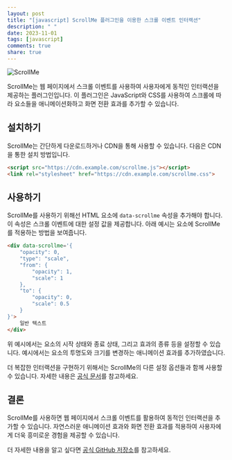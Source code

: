 ```yaml
---
layout: post
title: "[javascript] ScrollMe 플러그인을 이용한 스크롤 이벤트 인터랙션"
description: " "
date: 2023-11-01
tags: [javascript]
comments: true
share: true
---
```


![ScrollMe](https://www.example.com/scrollme.png)

ScrollMe는 웹 페이지에서 스크롤 이벤트를 사용하여 사용자에게 동적인 인터랙션을 제공하는 플러그인입니다. 이 플러그인은 JavaScript와 CSS를 사용하여 스크롤에 따라 요소들을 애니메이션화하고 화면 전환 효과를 추가할 수 있습니다.

## 설치하기

ScrollMe는 간단하게 다운로드하거나 CDN을 통해 사용할 수 있습니다. 다음은 CDN을 통한 설치 방법입니다.

```html
<script src="https://cdn.example.com/scrollme.js"></script>
<link rel="stylesheet" href="https://cdn.example.com/scrollme.css">
```

## 사용하기

ScrollMe를 사용하기 위해선 HTML 요소에 `data-scrollme` 속성을 추가해야 합니다. 이 속성은 스크롤 이벤트에 대한 설정 값을 제공합니다. 아래 예시는 요소에 ScrollMe를 적용하는 방법을 보여줍니다.

```html
<div data-scrollme='{
    "opacity": 0,
    "type": "scale",
    "from": {
        "opacity": 1,
        "scale": 1
    },
    "to": {
        "opacity": 0,
        "scale": 0.5
    }
}'>
    일반 텍스트
</div>
```

위 예시에서는 요소의 시작 상태와 종료 상태, 그리고 효과의 종류 등을 설정할 수 있습니다. 예시에서는 요소의 투명도와 크기를 변경하는 애니메이션 효과를 추가하였습니다.

더 복잡한 인터랙션을 구현하기 위해서는 ScrollMe의 다른 설정 옵션들과 함께 사용할 수 있습니다. 자세한 내용은 [공식 문서](https://scrollme.nckprsn.com/docs)를 참고하세요.

## 결론

ScrollMe를 사용하면 웹 페이지에서 스크롤 이벤트를 활용하여 동적인 인터랙션을 추가할 수 있습니다. 자연스러운 애니메이션 효과와 화면 전환 효과를 적용하여 사용자에게 더욱 흥미로운 경험을 제공할 수 있습니다.

더 자세한 내용을 알고 싶다면 [공식 GitHub 저장소](https://github.com/nckprsn/scrollme)를 참고하세요.